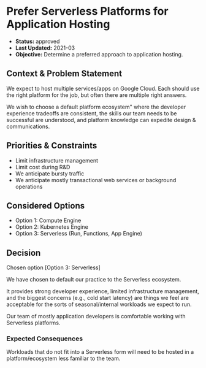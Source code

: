 # Prefer Serverless Platforms for Application Hosting

* **Status:** approved
* **Last Updated:** 2021-03
* **Objective:** Determine a preferred approach to application hosting.

## Context & Problem Statement

We expect to host multiple services/apps on Google Cloud. Each should use the right platform for the job, but often there are multiple right answers.

We wish to choose a default platform ecosystem" where the developer experience tradeoffs are consistent, the skills our team needs to be successful are understood, and platform knowledge can expedite design & communications.

## Priorities & Constraints <!-- optional -->

* Limit infrastructure management
* Limit cost during R&D
* We anticipate bursty traffic
* We anticipate mostly transactional web services or background operations

## Considered Options

* Option 1: Compute Engine
* Option 2: Kubernetes Engine
* Option 3: Serverless (Run, Functions, App Engine)

## Decision

Chosen option [Option 3: Serverless]

We have chosen to default our practice to the Serverless ecosystem.

It provides strong developer experience, limited infrastructure management, and the biggest concerns (e.g., cold start latency) are things we feel are acceptable for the sorts of seasonal/internal workloads we expect to run.

Our team of mostly application developers is comfortable working with Serverless platforms.

### Expected Consequences <!-- optional -->

Workloads that do not fit into a Serverless form will need to be hosted in a platform/ecosystem less familiar to the team.
